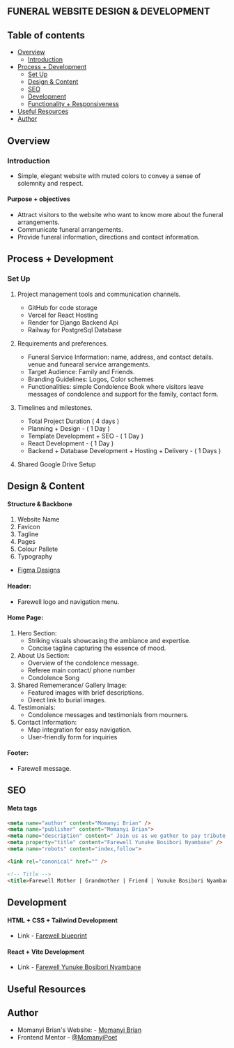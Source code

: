 ## FUNERAL WEBSITE DESIGN & DEVELOPMENT

## Table of contents

- [Overview](#overview)
    - [Introduction](#introduction)
- [Process + Development](#process-+-development)
    - [Set Up](#set-up)
    - [Design & Content](#design-&-content)
    - [SEO](#seo)
    - [Development](#development)
    - [Functionality + Responsiveness](#functionality-+-responsiveness)
- [Useful Resources](#useful-resources)
- [Author](#author)

## Overview

### Introduction

- Simple, elegant website with muted colors to convey a sense of solemnity and respect.

#### Purpose + objectives
- Attract visitors to the website who want to know more about the funeral arrangements.
- Communicate funeral arrangements.
- Provide funeral information, directions and contact information.

## Process + Development

### Set Up

1. Project management tools and communication channels.
    
    - GitHub for code storage
    - Vercel for React Hosting
    - Render for Django Backend Api
    - Railway for PostgreSql Database

2. Requirements and preferences.

    - Funeral Service Information: name, address, and contact details. venue and funearal service arrangements.
    - Target Audience: Family and Friends.
    - Branding Guidelines: Logos, Color schemes
    - Functionalities: simple Condolence Book where visitors leave messages of condolence and support for the family, contact form.

3. Timelines and milestones.

    - Total Project Duration ( 4 days )
    - Planning + Design - ( 1 Day )
    - Template Development + SEO - ( 1 Day )
    - React Development - ( 1 Day )
    - Backend + Database Development + Hosting + Delivery - ( 1 Days )

4. Shared Google Drive Setup

## Design & Content

#### Structure & Backbone
1. Website Name
2. Favicon
3. Tagline
4. Pages
5. Colour Pallete
6. Typography

- [Figma Designs](https://www.figma.com/file/QjaBZ9v60RdA0bXqeuTcFW/Funeral-Website?type=design&node-id=0%3A1&mode=design&t=EIM0LLEPiHYrmnaC-1)

#### Header:
- Farewell logo and navigation menu.

 #### Home Page:
1. Hero Section:
    - Striking visuals showcasing the ambiance and expertise.
    - Concise tagline capturing the essence of mood.
2. About Us Section:
    - Overview of the condolence message.
    - Referee main contact/ phone number
    - Condolence Song
3. Shared Rememerance/ Gallery Image:
    - Featured images with brief descriptions.
    - Direct link to burial images.
4. Testimonials:
    - Condolence messages and testimonials from mourners.
5. Contact Information:
    - Map integration for easy navigation.
    - User-friendly form for inquiries

#### Footer:
- Farewell message.

## SEO

#### Meta tags

```HTML
<meta name="author" content="Momanyi Brian" />
<meta name="publisher" content="Momanyi Brian">
<meta name="description" content=" Join us as we gather to pay tribute, respects and bid farewell to a beloved Yunuke Bosibori. Together, we navigate the journey of remembrance and healing." />
<meta property="title" content="Farewell Yunuke Bosibori Nyambane" />
<meta name="robots" content="index,follow">

<link rel="canonical" href="" />

<!-- Title -->
<title>Farewell Mother | Grandmother | Friend | Yunuke Bosibori Nyambane</title>
```

## Development

#### HTML + CSS + Tailwind Development

- Link - [Farewell blueprint](https://nyabutibrian.github.io/funeral_website/blueprint/build/)

#### React + Vite Development

- Link - [Farewell Yunuke Bosibori Nyambane]()

## Useful Resources


## Author

- Momanyi Brian's Website: - [Momanyi Brian](https://momanyi-brian-portfolio.vercel.app)
- Frontend Mentor - [@MomanyiPoet](https://www.frontendmentor.io/profile/MomanyiPoet)